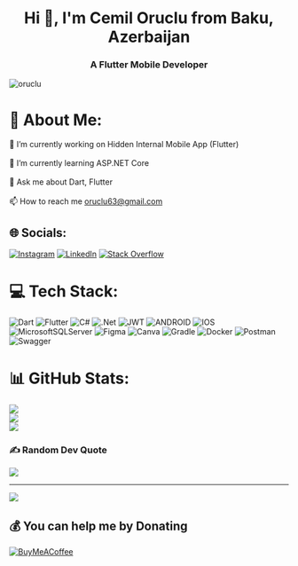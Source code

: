 <h1 align="center">Hi 👋, I'm Cemil Oruclu from Baku, Azerbaijan</h1>
<h3 align="center">A Flutter Mobile Developer</h3>

<p align="left"> <img src="https://komarev.com/ghpvc/?username=oruclu&label=Profile%20views&color=0e75b6&style=flat" alt="oruclu" /> </p>


# 💫 About Me:
🔭 I’m currently working on Hidden Internal Mobile App (Flutter)<br><br>🌱 I’m currently learning ASP.NET Core<br><br>💬 Ask me about Dart, Flutter<br><br>📫 How to reach me oruclu63@gmail.com


## 🌐 Socials:
[![Instagram](https://img.shields.io/badge/Instagram-%23E4405F.svg?logo=Instagram&logoColor=white)](https://instagram.com/cemil.oruclu) [![LinkedIn](https://img.shields.io/badge/LinkedIn-%230077B5.svg?logo=linkedin&logoColor=white)](https://linkedin.com/in/cemil-oruclu) [![Stack Overflow](https://img.shields.io/badge/-Stackoverflow-FE7A16?logo=stack-overflow&logoColor=white)](https://stackoverflow.com/users/16921867) 

# 💻 Tech Stack:
![Dart](https://img.shields.io/badge/dart-%230175C2.svg?style=for-the-badge&logo=dart&logoColor=white) ![Flutter](https://img.shields.io/badge/Flutter-%2302569B.svg?style=for-the-badge&logo=Flutter&logoColor=white) ![C#](https://img.shields.io/badge/c%23-%23239120.svg?style=for-the-badge&logo=c-sharp&logoColor=white) ![.Net](https://img.shields.io/badge/.NET-5C2D91?style=for-the-badge&logo=.net&logoColor=white) ![JWT](https://img.shields.io/badge/JWT-black?style=for-the-badge&logo=JSON%20web%20tokens) ![ANDROID](https://img.shields.io/badge/android-%2320232a.svg?style=for-the-badge&logo=android&logoColor=%a4c639) ![IOS](https://img.shields.io/badge/IOS-%2320232a.svg?style=for-the-badge&logo=apple&logoColor=white) ![MicrosoftSQLServer](https://img.shields.io/badge/Microsoft%20SQL%20Server-CC2927?style=for-the-badge&logo=microsoft%20sql%20server&logoColor=white) 	![Figma](https://img.shields.io/badge/figma-%23F24E1E.svg?style=for-the-badge&logo=figma&logoColor=white) ![Canva](https://img.shields.io/badge/Canva-%2300C4CC.svg?style=for-the-badge&logo=Canva&logoColor=white) ![Gradle](https://img.shields.io/badge/Gradle-02303A.svg?style=for-the-badge&logo=Gradle&logoColor=white) ![Docker](https://img.shields.io/badge/docker-%230db7ed.svg?style=for-the-badge&logo=docker&logoColor=white) ![Postman](https://img.shields.io/badge/Postman-FF6C37?style=for-the-badge&logo=postman&logoColor=white) ![Swagger](https://img.shields.io/badge/-Swagger-%23Clojure?style=for-the-badge&logo=swagger&logoColor=white)
# 📊 GitHub Stats:
![](https://github-readme-stats.vercel.app/api?username=oruclu&theme=algolia&hide_border=false&include_all_commits=false&count_private=true)<br/>
![](https://github-readme-streak-stats.herokuapp.com/?user=oruclu&theme=algolia&hide_border=false)<br/>
![](https://github-readme-stats.vercel.app/api/top-langs/?username=oruclu&theme=algolia&hide_border=false&include_all_commits=false&count_private=true&layout=compact)

### ✍️ Random Dev Quote
![](https://quotes-github-readme.vercel.app/api?type=horizontal&theme=radical)

---
[![](https://visitcount.itsvg.in/api?id=oruclu&icon=0&color=0)](https://visitcount.itsvg.in)

  ## 💰 You can help me by Donating
  [![BuyMeACoffee](https://img.shields.io/badge/Buy%20Me%20a%20Coffee-ffdd00?style=for-the-badge&logo=buy-me-a-coffee&logoColor=black)](https://buymeacoffee.com/cemiloruclu) 

  
<!-- Proudly created with GPRM ( https://gprm.itsvg.in ) -->
